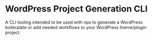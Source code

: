 # WordPress Project Generation CLI

A CLI tooling intended to be used with npx to generate a WordPress boilerplate or add needed workflows to your WordPress theme/plugin project.